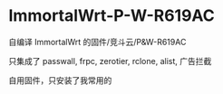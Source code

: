 # ImmortalWrt-P-W-R619AC

自编译 ImmortalWrt 的固件/竞斗云/P&amp;W-R619AC


只集成了 passwall, frpc, zerotier, rclone, alist, 广告拦截

自用固件，只安装了我常用的
